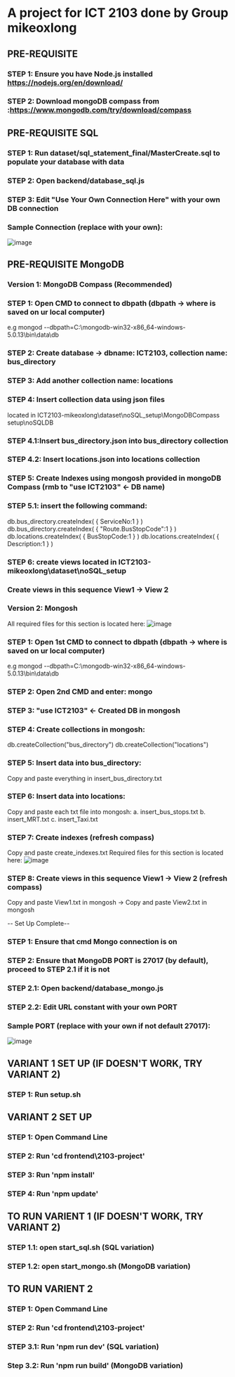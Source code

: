 # A project for ICT 2103 done by Group mikeoxlong

## PRE-REQUISITE
### STEP 1: Ensure you have Node.js installed https://nodejs.org/en/download/
### STEP 2: Download mongoDB compass from :https://www.mongodb.com/try/download/compass

## PRE-REQUISITE SQL
### STEP 1: Run dataset/sql_statement_final/MasterCreate.sql to populate your database with data
### STEP 2: Open backend/database_sql.js
### STEP 3: Edit "Use Your Own Connection Here" with your own DB connection

### Sample Connection (replace with your own):
![image](https://user-images.githubusercontent.com/93301912/204802911-1227507a-2525-422f-a4f4-9b9babf33690.png)

## PRE-REQUISITE MongoDB
### Version 1: MongoDB Compass (Recommended)
### STEP 1: Open CMD to connect to dbpath (dbpath -> where is saved on ur local computer)
e.g mongod --dbpath=C:\mongodb-win32-x86_64-windows-5.0.13\bin\data\db
### STEP 2: Create database -> dbname: ICT2103, collection name: bus_directory
### STEP 3: Add another collection name: locations
### STEP 4: Insert collection data using json files 
located in ICT2103-mikeoxlong\dataset\noSQL_setup\MongoDBCompass setup\noSQLDB
### STEP 4.1:Insert bus_directory.json into bus_directory collection
### STEP 4.2: Insert locations.json into locations collection
### STEP 5: Create Indexes using mongosh provided in mongoDB Compass (rmb to "use ICT2103" <- DB name)
### STEP 5.1: insert the following command:
db.bus_directory.createIndex( { ServiceNo:1 } )
db.bus_directory.createIndex( { "Route.BusStopCode":1 } )
db.locations.createIndex( { BusStopCode:1 } )
db.locations.createIndex( { Description:1 } )
### STEP 6: create views located in ICT2103-mikeoxlong\dataset\noSQL_setup
### Create views in this sequence View1 -> View 2

### Version 2: Mongosh
All required files for this section is located here:
![image](https://user-images.githubusercontent.com/90229655/204809777-f886dfff-f049-416d-bf21-306fd569ee92.png)
### STEP 1: Open 1st CMD to connect to dbpath (dbpath -> where is saved on ur local computer)
e.g mongod --dbpath=C:\mongodb-win32-x86_64-windows-5.0.13\bin\data\db
### STEP 2: Open 2nd CMD and enter: mongo
### STEP 3: "use ICT2103" <- Created DB in mongosh
### STEP 4: Create collections in mongosh:
db.createCollection("bus_directory")
db.createCollection("locations")
### STEP 5: Insert data into bus_directory:
Copy and paste everything in insert_bus_directory.txt
### STEP 6: Insert data into locations:
Copy and paste each txt file into mongosh:
a. insert_bus_stops.txt
b. insert_MRT.txt
c. insert_Taxi.txt
### STEP 7: Create indexes (refresh compass)
Copy and paste create_indexes.txt
Required files for this section is located here:
![image](https://user-images.githubusercontent.com/90229655/204810759-cc617edd-d7f8-4077-b52b-359cd49c0564.png)
### STEP 8: Create views in this sequence View1 -> View 2 (refresh compass)
Copy and paste View1.txt in mongosh -> Copy and paste View2.txt in mongosh

-- Set Up Complete--
### STEP 1: Ensure that cmd Mongo connection is on
### STEP 2: Ensure that MongoDB PORT is 27017 (by default), proceed to STEP 2.1 if it is not
### STEP 2.1: Open backend/database_mongo.js
### STEP 2.2: Edit URL constant with your own PORT

### Sample PORT (replace with your own if not default 27017):
![image](https://user-images.githubusercontent.com/93301912/204803713-06a2283f-170f-466e-b123-a5a6a8889159.png)


## VARIANT 1 SET UP (IF DOESN'T WORK, TRY VARIANT 2)
### STEP 1: Run setup.sh

## VARIANT 2 SET UP
### STEP 1: Open Command Line
### STEP 2: Run 'cd frontend\2103-project'
### STEP 3: Run 'npm install'
### STEP 4: Run 'npm update'

## TO RUN VARIENT 1 (IF DOESN'T WORK, TRY VARIANT 2)
### STEP 1.1: open start_sql.sh (SQL variation)
### STEP 1.2: open start_mongo.sh (MongoDB variation)

## TO RUN VARIENT 2
### STEP 1: Open Command Line
### STEP 2: Run 'cd frontend\2103-project'
### STEP 3.1: Run 'npm run dev' (SQL variation)
### Step 3.2: Run 'npm run build' (MongoDB variation)


